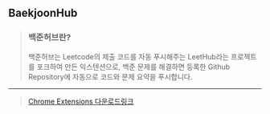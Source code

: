 ## BaekjoonHub
>### 백준허브란?
>
>백준허브는 Leetcode의 제출 코드를 자동 푸시해주는 LeetHub라는 프로젝트를 포크하여 만든 익스텐션으로, 백준 문제를 해결하면 등록한 Github Repository에 자동으로 코드와 문제 요약을 푸시합니다.
------------
> [ Chrome Extensions 다운로드링크 ](https://chrome.google.com/webstore/detail/%EB%B0%B1%EC%A4%80%ED%97%88%EB%B8%8Cbaekjoonhub/ccammcjdkpgjmcpijpahlehmapgmphmk?hl=en&authuser=0)
